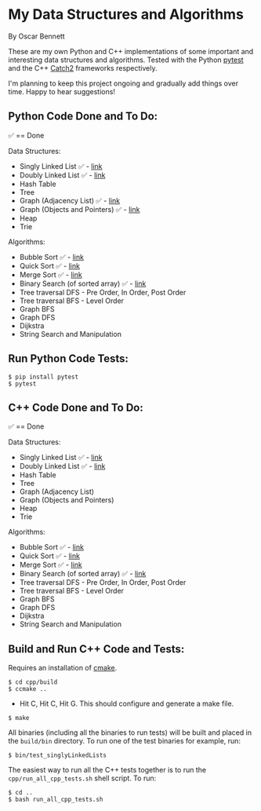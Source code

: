 # My Data Structures and Algorithms

By Oscar Bennett

These are my own Python and C++ implementations of some important and interesting data structures and algorithms. Tested with the Python [pytest](https://docs.pytest.org/en/latest/) and the C++ [Catch2](https://github.com/catchorg/Catch2) frameworks respectively.

I'm planning to keep this project ongoing and gradually add things over time. Happy to hear suggestions!

## Python Code Done and To Do:

:white_check_mark: == Done

Data Structures:

- Singly Linked List :white_check_mark: - [link](https://github.com/ofbennett/my-ds-and-algos/blob/master/python/linkedLists/linkedLists.py#L1)
- Doubly Linked List :white_check_mark: - [link](https://github.com/ofbennett/my-ds-and-algos/blob/master/python/linkedLists/linkedLists.py#L154)
- Hash Table
- Tree
- Graph (Adjacency List) :white_check_mark: - [link](https://github.com/ofbennett/ds-and-algos/blob/master/python/graphs/graph_ds.py#L1)
- Graph (Objects and Pointers) :white_check_mark: - [link](https://github.com/ofbennett/ds-and-algos/blob/master/python/graphs/graph_ds.py#L8)
- Heap
- Trie

Algorithms:

- Bubble Sort :white_check_mark: - [link](https://github.com/ofbennett/my-ds-and-algos/blob/master/python/sort/sort_algos.py#L3)
- Quick Sort :white_check_mark: - [link](https://github.com/ofbennett/my-ds-and-algos/blob/master/python/sort/sort_algos.py#L19)
- Merge Sort :white_check_mark: - [link](https://github.com/ofbennett/my-ds-and-algos/blob/master/python/sort/sort_algos.py#L45)
- Binary Search (of sorted array) :white_check_mark: - [link](https://github.com/ofbennett/my-ds-and-algos/blob/master/python/search/search_algos.py#L2)
- Tree traversal DFS - Pre Order, In Order, Post Order
- Tree traversal BFS - Level Order
- Graph BFS
- Graph DFS
- Dijkstra
- String Search and Manipulation

## Run Python Code Tests:

```
$ pip install pytest
$ pytest
```

## C++ Code Done and To Do:

:white_check_mark: == Done

Data Structures:

- Singly Linked List :white_check_mark: - [link](https://github.com/ofbennett/my-ds-and-algos/blob/master/cpp/linkedLists/src/linkedLists.h#L7)
- Doubly Linked List :white_check_mark: - [link](https://github.com/ofbennett/my-ds-and-algos/blob/master/cpp/linkedLists/src/linkedLists.h#L41)
- Hash Table
- Tree
- Graph (Adjacency List)
- Graph (Objects and Pointers)
- Heap
- Trie

Algorithms:

- Bubble Sort :white_check_mark: - [link](https://github.com/ofbennett/my-ds-and-algos/blob/master/cpp/sort/src/sort_algos.cpp#L5)
- Quick Sort :white_check_mark: - [link](https://github.com/ofbennett/my-ds-and-algos/blob/master/cpp/sort/src/sort_algos.cpp#L29)
- Merge Sort :white_check_mark: - [link](https://github.com/ofbennett/my-ds-and-algos/blob/master/cpp/sort/src/sort_algos.cpp#L62)
- Binary Search (of sorted array) :white_check_mark: - [link](https://github.com/ofbennett/ds-and-algos/blob/master/cpp/search/src/search_algos.cpp#L5)
- Tree traversal DFS - Pre Order, In Order, Post Order
- Tree traversal BFS - Level Order
- Graph BFS
- Graph DFS
- Dijkstra
- String Search and Manipulation

## Build and Run C++ Code and Tests:
Requires an installation of [cmake](https://cmake.org).

```
$ cd cpp/build
$ ccmake ..
```
- Hit C, Hit C, Hit G. This should configure and generate a make file.
```
$ make
```
All binaries (including all the binaries to run tests) will be built and placed in the `build/bin` directory. To run one of the test binaries for example, run:
```
$ bin/test_singlyLinkedLists
```
The easiest way to run all the C++ tests together is to run the `cpp/run_all_cpp_tests.sh` shell script. To run:
```
$ cd ..
$ bash run_all_cpp_tests.sh
```
